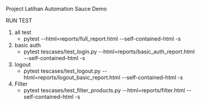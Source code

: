 Project Latihan Automation Sauce Demo


RUN TEST

1. all test
   - pytest --html=reports/full_report.html --self-contained-html -s
2. basic auth
   - pytest tescases/test_login.py --html=reports/basic_auth_report.html --self-contained-html -s
3. logout
   -  pytest tescases/test_logout.py --html=reports/logout_basic_report.html --self-contained-html -s
4. Filter
   - pytest tescases/test_filter_products.py --html=reports/filter.html --self-contained-html -s
